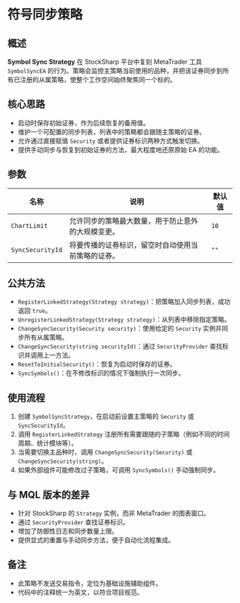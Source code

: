 # 符号同步策略

## 概述
**Symbol Sync Strategy** 在 StockSharp 平台中复刻 MetaTrader 工具 `SymbolSyncEA` 的行为。策略会监控主策略当前使用的品种，并把该证券同步到所有已注册的从属策略，使整个工作空间始终聚焦同一个标的。

## 核心思路
- 启动时保存初始证券，作为后续恢复的备用值。
- 维护一个可配置的同步列表，列表中的策略都会跟随主策略的证券。
- 允许通过直接赋值 `Security` 或者提供证券标识两种方式触发切换。
- 提供手动同步与恢复到初始证券的方法，最大程度地还原原始 EA 的功能。

## 参数
| 名称 | 说明 | 默认值 |
| ---- | ---- | ------ |
| `ChartLimit` | 允许同步的策略最大数量，用于防止意外的大规模变更。 | `10` |
| `SyncSecurityId` | 将要传播的证券标识，留空时自动使用当前策略的证券。 | `""` |

## 公共方法
- `RegisterLinkedStrategy(Strategy strategy)`：把策略加入同步列表，成功返回 `true`。
- `UnregisterLinkedStrategy(Strategy strategy)`：从列表中移除指定策略。
- `ChangeSyncSecurity(Security security)`：使用给定的 `Security` 实例并同步所有从属策略。
- `ChangeSyncSecurity(string securityId)`：通过 `SecurityProvider` 查找标识并调用上一方法。
- `ResetToInitialSecurity()`：恢复为启动时保存的证券。
- `SyncSymbols()`：在不修改标识的情况下强制执行一次同步。

## 使用流程
1. 创建 `SymbolSyncStrategy`，在启动前设置主策略的 `Security` 或 `SyncSecurityId`。
2. 调用 `RegisterLinkedStrategy` 注册所有需要跟随的子策略（例如不同的时间周期、统计模块等）。
3. 当需要切换主品种时，调用 `ChangeSyncSecurity(Security)` 或 `ChangeSyncSecurity(string)`。
4. 如果外部组件可能修改过子策略，可调用 `SyncSymbols()` 手动强制同步。

## 与 MQL 版本的差异
- 针对 StockSharp 的 `Strategy` 实例，而非 MetaTrader 的图表窗口。
- 通过 `SecurityProvider` 查找证券标识。
- 增加了防御性日志和同步数量上限。
- 提供显式的重置与手动同步方法，便于自动化流程集成。

## 备注
- 此策略不发送交易指令，定位为基础设施辅助组件。
- 代码中的注释统一为英文，以符合项目规范。

